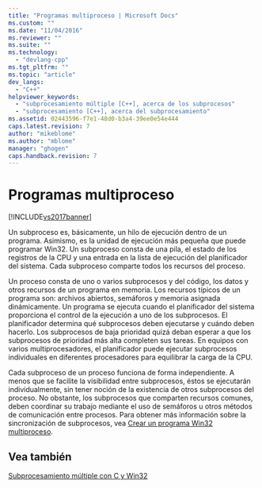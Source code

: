 ```yaml
---
title: "Programas multiproceso | Microsoft Docs"
ms.custom: ""
ms.date: "11/04/2016"
ms.reviewer: ""
ms.suite: ""
ms.technology: 
  - "devlang-cpp"
ms.tgt_pltfrm: ""
ms.topic: "article"
dev_langs: 
  - "C++"
helpviewer_keywords: 
  - "subprocesamiento múltiple [C++], acerca de los subprocesos"
  - "subprocesamiento [C++], acerca del subprocesamiento"
ms.assetid: 02443596-f7e1-48d0-b3a4-39ee0e54e444
caps.latest.revision: 7
author: "mikeblome"
ms.author: "mblome"
manager: "ghogen"
caps.handback.revision: 7
---
```

# Programas multiproceso
[!INCLUDE[vs2017banner](../assembler/inline/includes/vs2017banner.md)]

Un subproceso es, básicamente, un hilo de ejecución dentro de un programa.  Asimismo, es la unidad de ejecución más pequeña que puede programar Win32.  Un subproceso consta de una pila, el estado de los registros de la CPU y una entrada en la lista de ejecución del planificador del sistema.  Cada subproceso comparte todos los recursos del proceso.  
  
 Un proceso consta de uno o varios subprocesos y del código, los datos y otros recursos de un programa en memoria.  Los recursos típicos de un programa son: archivos abiertos, semáforos y memoria asignada dinámicamente.  Un programa se ejecuta cuando el planificador del sistema proporciona el control de la ejecución a uno de los subprocesos.  El planificador determina qué subprocesos deben ejecutarse y cuándo deben hacerlo.  Los subprocesos de baja prioridad quizá deban esperar a que los subprocesos de prioridad más alta completen sus tareas.  En equipos con varios multiprocesadores, el planificador puede ejecutar subprocesos individuales en diferentes procesadores para equilibrar la carga de la CPU.  
  
 Cada subproceso de un proceso funciona de forma independiente.  A menos que se facilite la visibilidad entre subprocesos, éstos se ejecutarán individualmente, sin tener noción de la existencia de otros subprocesos del proceso.  No obstante, los subprocesos que comparten recursos comunes, deben coordinar su trabajo mediante el uso de semáforos u otros métodos de comunicación entre procesos.  Para obtener más información sobre la sincronización de subprocesos, vea [Crear un programa Win32 multiproceso](../parallel/writing-a-multithreaded-win32-program.md).  
  
## Vea también  
 [Subprocesamiento múltiple con C y Win32](../parallel/multithreading-with-c-and-win32.md)